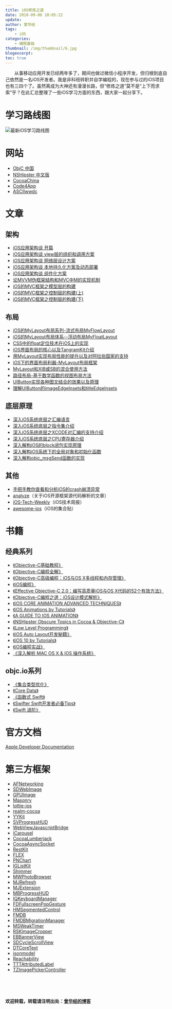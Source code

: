 ```yaml
---
title: iOS修炼之道 
date: 2018-09-06 10:05:22 
update: 
author: 曾华经 
tags: 
	- iOS 
categories: 
	- 编程基础 
thumbnail: /img/thumbnail/6.jpg 
blogexcerpt: 
toc: true 
---
```


&emsp;&emsp;从事移动应用开发已经两年多了，期间也做过微信小程序开发，但归根到底自己依然是一名iOS开发者。我是非科班转职并自学编程的，现在参与过的iOS项目也有三四个了。虽然离成为大神还有漫漫长路，但“修炼之道”莫不是“上下而求索”乎？在此汇总整理了一些iOS学习方面的东西，跟大家一起分享下。


<!--more-->

# 学习路线图

![最新iOS学习路线图](http://githubblog-1252104787.cosgz.myqcloud.com/%E6%9C%80%E6%96%B0iOS%E5%AD%A6%E4%B9%A0%E8%B7%AF%E7%BA%BF%E5%9B%BE.jpg)

# 网站

- [ObjC 中国](https://objccn.io/)
- [NSHipster 中文版](https://nshipster.cn/)
- [CocoaChina](http://www.cocoachina.com/)
- [Code4App](http://www.code4app.com/)
- [ASCIIwwdc](https://asciiwwdc.com/)

# 文章

## 架构
- [iOS应用架构谈 开篇](https://casatwy.com/iosying-yong-jia-gou-tan-kai-pian.html)
- [iOS应用架构谈 view层的组织和调用方案](https://casatwy.com/iosying-yong-jia-gou-tan-viewceng-de-zu-zhi-he-diao-yong-fang-an.html)
- [iOS应用架构谈 网络层设计方案](https://casatwy.com/iosying-yong-jia-gou-tan-wang-luo-ceng-she-ji-fang-an.html)
- [iOS应用架构谈 本地持久化方案及动态部署](https://casatwy.com/iosying-yong-jia-gou-tan-ben-di-chi-jiu-hua-fang-an-ji-dong-tai-bu-shu.html)
- [iOS应用架构谈 组件化方案](https://casatwy.com/iOS-Modulization.html)
- [论MVVM伪框架结构和MVC中M的实现机制](https://www.jianshu.com/p/33c7e2f3a613)
- [iOS的MVC框架之模型层的构建](https://www.jianshu.com/p/fce02188edec)
- [iOS的MVC框架之控制层的构建(上)](https://www.jianshu.com/p/02d6397436dc)
- [iOS的MVC框架之控制层的构建(下)](https://www.jianshu.com/p/4f7b3c9801f5)

## 布局
- [iOS的MyLayout布局系列-流式布局MyFlowLayout](https://www.jianshu.com/p/fbeb376584ed)
- [iOS的MyLayout布局体系--浮动布局MyFloatLayout](https://www.jianshu.com/p/0c075f2fdab2)
- [CSS中的float定位技术在iOS上的实现](https://www.jianshu.com/p/c77d9cff814b)
- [iOS界面布局的核心以及TangramKit介绍](https://www.jianshu.com/p/4c1eb0dd676f)
- [用MyLayout实现布局性能的提升以及对阿拉伯国家的支持](https://www.jianshu.com/p/b62ed0877e92)
- [iOS下的界面布局利器-MyLayout布局框架](https://www.jianshu.com/p/603fd470bbb0)
- [MyLayout和XIB或SB的混合使用方法](https://www.jianshu.com/p/a3c53efe5e0b)
- [路径布局-基于数学函数的视图布局方法](https://www.jianshu.com/p/4ac229057396)
- [UIButton实现各种图文结合的效果以及原理](https://www.jianshu.com/p/0fd782d67efb)
- [理解UIButton的imageEdgeInsets和titleEdgeInsets](http://blog.intmaxdev.com/2016/04/10/uibutton-edgeinsets/)

## 底层原理
- [深入iOS系统底层之汇编语言](https://www.jianshu.com/p/ff8ed52bdd67)
- [深入iOS系统底层之指令集介绍](https://www.jianshu.com/p/54884ce976ca)
- [深入iOS系统底层之XCODE对汇编的支持介绍](https://www.jianshu.com/p/365ed6c385e5)
- [深入iOS系统底层之CPU寄存器介绍](https://www.jianshu.com/p/6d7a57794122)
- [深入解构iOS的block闭包实现原理](https://www.jianshu.com/p/595a1776ba3a)
- [深入解构iOS系统下的全局对象和初始化函数](https://www.jianshu.com/p/e6300594c966)
- [深入解构objc_msgSend函数的实现](https://www.jianshu.com/p/df6629ec9a25)

## 其他
- [手把手教你查看和分析iOS的crash崩溃异常](https://www.jianshu.com/p/cf0945f9c1f8)
- [analyze](https://github.com/Draveness/analyze)（关于iOS开源框架源代码解析的文章）
- [iOS-Tech-Weekly](https://github.com/BaiduHiDeviOS/iOS-Tech-Weekly)（iOS技术周报）
- [awesome-ios](https://github.com/vsouza/awesome-ios)（iOS的集合贴）

# 书籍

## 经典系列
- [《Objective-C基础教程》](https://pan.baidu.com/s/1nREE191rwcKRfRRVCiuXCg)
- [《Objective-C编程全解》](https://pan.baidu.com/s/1HzquqGMkTpYEhaBCT0a5Bg)
- [《Objective-C高级编程：iOS与OS X多线程和内存管理》](https://pan.baidu.com/s/16g-bskr9o_7g72w8KTktkw)
- [《iOS编程》](https://pan.baidu.com/s/1sgX0vq6U9d7PbMbs0wZjgQ)
- [《Effective Objective-C 2.0：编写高质量iOS与OS X代码的52个有效方法》](https://pan.baidu.com/s/1sgl_CybRtgbl7Sd9qxY3PA)
- [《Objective-C编程之道：iOS设计模式解析》](https://pan.baidu.com/s/1o2F7UVy2N1iOihvvVIkxQg)
- [《iOS CORE ANIMATION ADVANCED TECHNIQUES》](https://pan.baidu.com/s/1igYwOx885GBlCTjGyypzMQ)
- [《iOS Animations by Tutorials》](https://pan.baidu.com/s/1qJu3DuhIq30JdexXoq_ylQ)
- [《A GUIDE TO IOS ANIMATION》](https://pan.baidu.com/s/1ZKX0VUPqGZhdXG0_-YpmRw)
- [《NSHipster Obscure Topics in Cocoa & Objective-C》](https://pan.baidu.com/s/1auAMXbqyWfP9IEpnas5LDA)
- [《Low Level Programming》](https://pan.baidu.com/s/1nkK_U9siuj-GWeKDjExW1A)
- [《iOS Auto Layout开发秘籍》](https://pan.baidu.com/s/1-wIDYQBh3q3WXdl6s6S_JA)
- [《iOS 10 by Tutorials》](https://pan.baidu.com/s/1a6ZquOzeLOpGjeaGKAmx-g)
- [《iOS编程实战》](https://pan.baidu.com/s/1dT25S8YT2h6Slmmokx-vww)
- [《深入解析 MAC OS X & IOS 操作系统》](https://pan.baidu.com/s/1_qaN7RYTGiCeqcE4qA6XJg)

## objc.io系列
- [《集合类型优化》](https://pan.baidu.com/s/1ZD35WJz-Uk4hCW66gVJEVQ)
- [《Core Data》](https://pan.baidu.com/s/1ePxFIb6ZSnoOFrXVRIS6_Q)
- [《函数式 Swift》](https://pan.baidu.com/s/1ZkMp7kEEJUncfu_jcYOkoQ)
- [《Swifter Swift开发者必备Tips》](https://pan.baidu.com/s/1j59W-BBZ-uE0VtLDVGCBAA)
- [《Swift 进阶》](https://pan.baidu.com/s/1h9eJZT-wR-bptliDnp6KNw)

# 官方文档

[Apple Developer Documentation](https://developer.apple.com/documentation/)

# 第三方框架

- [AFNetworking](https://github.com/AFNetworking/AFNetworking)
- [SDWebImage](https://github.com/rs/SDWebImage)
- [GPUImage](https://github.com/BradLarson/GPUImage)
- [Masonry](https://github.com/SnapKit/Masonry)
- [lottie-ios](https://github.com/airbnb/lottie-ios)
- [realm-cocoa](https://github.com/realm/realm-cocoa)
- [YYKit](https://github.com/ibireme/YYKit)
- [SVProgressHUD](https://github.com/SVProgressHUD/SVProgressHUD)
- [WebViewJavascriptBridge](https://github.com/marcuswestin/WebViewJavascriptBridge)
- [iCarousel](https://github.com/nicklockwood/iCarousel)
- [CocoaLumberjack](https://github.com/CocoaLumberjack/CocoaLumberjack)
- [CocoaAsyncSocket](https://github.com/robbiehanson/CocoaAsyncSocket)
- [RestKit](https://github.com/RestKit/RestKit)
- [FLEX](https://github.com/Flipboard/FLEX)
- [PNChart](https://github.com/kevinzhow/PNChart)
- [IGListKit](https://github.com/Instagram/IGListKit)
- [Shimmer](https://github.com/facebook/Shimmer)
- [MWPhotoBrowser](https://github.com/mwaterfall/MWPhotoBrowser)
- [MJRefresh](https://github.com/CoderMJLee/MJRefresh)
- [MJExtension](https://github.com/CoderMJLee/MJExtension)
- [MBProgressHUD](https://github.com/jdg/MBProgressHUD)
- [IQKeyboardManager](https://github.com/hackiftekhar/IQKeyboardManager)
- [FDFullscreenPopGesture](https://github.com/forkingdog/FDFullscreenPopGesture)
- [HMSegmentedControl](https://github.com/HeshamMegid/HMSegmentedControl)
- [FMDB](https://github.com/ccgus/fmdb)
- [FMDBMigrationManager](https://github.com/layerhq/FMDBMigrationManager)
- [MSWeakTimer](https://github.com/mindsnacks/MSWeakTimer)
- [RSKImageCropper](https://github.com/ruslanskorb/RSKImageCropper)
- [EBBannerView](https://github.com/pikacode/EBBannerView)
- [SDCycleScrollView](https://github.com/gsdios/SDCycleScrollView)
- [DTCoreText](https://github.com/Cocoanetics/DTCoreText)
- [jsonmodel](https://github.com/jsonmodel/jsonmodel)
- [Reachability](https://github.com/tonymillion/Reachability)
- [TTTAttributedLabel](https://github.com/TTTAttributedLabel/TTTAttributedLabel)
- [TZImagePickerController](https://github.com/banchichen/TZImagePickerController)

<br>
<br>
<br>

**欢迎转载，转载请注明出处：[曾华经的博客](http://www.huajingzeng.com)**
